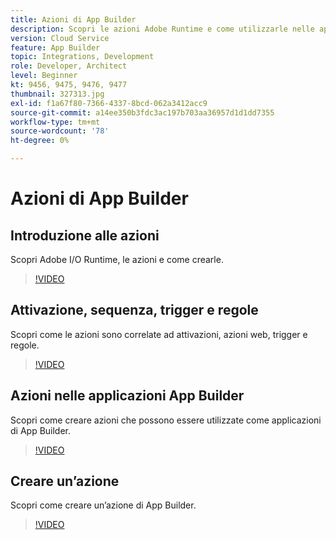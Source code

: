 ```yaml
---
title: Azioni di App Builder
description: Scopri le azioni Adobe Runtime e come utilizzarle nelle applicazioni App Builder.
version: Cloud Service
feature: App Builder
topic: Integrations, Development
role: Developer, Architect
level: Beginner
kt: 9456, 9475, 9476, 9477
thumbnail: 327313.jpg
exl-id: f1a67f80-7366-4337-8bcd-062a3412acc9
source-git-commit: a14ee350b3fdc3ac197b703aa36957d1d1dd7355
workflow-type: tm+mt
source-wordcount: '78'
ht-degree: 0%

---
```


# Azioni di App Builder

## Introduzione alle azioni

Scopri Adobe I/O Runtime, le azioni e come crearle.

>[!VIDEO](https://video.tv.adobe.com/v/339192/?quality=12&learn=on)

## Attivazione, sequenza, trigger e regole

Scopri come le azioni sono correlate ad attivazioni, azioni web, trigger e regole.

>[!VIDEO](https://video.tv.adobe.com/v/339193/?quality=12&learn=on)

## Azioni nelle applicazioni App Builder

Scopri come creare azioni che possono essere utilizzate come applicazioni di App Builder.

>[!VIDEO](https://video.tv.adobe.com/v/339194/?quality=12&learn=on)

## Creare un’azione

Scopri come creare un’azione di App Builder.

>[!VIDEO](https://video.tv.adobe.com/v/339195/?quality=12&learn=on)
